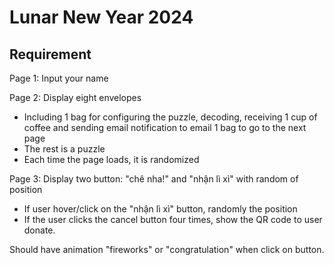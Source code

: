 # Lunar New Year 2024

## Requirement

Page 1: Input your name

Page 2: Display eight envelopes

- Including 1 bag for configuring the puzzle, decoding, receiving 1 cup of coffee and sending email notification to email
  1 bag to go to the next page
- The rest is a puzzle
- Each time the page loads, it is randomized

Page 3: Display two button: "chê nha!" and "nhận lì xì" with random of position

- If user hover/click on the "nhận lì xì" button, randomly the position
- If the user clicks the cancel button four times, show the QR code to user donate.

Should have animation "fireworks" or "congratulation" when click on button.

